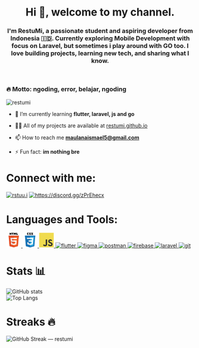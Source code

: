 <h1 align="center">Hi 👋, welcome to my channel.</h1>
<h3 align="center">
I'm <strong>RestuMi</strong>, a passionate student and aspiring developer from Indonesia 🇮🇩.  
Currently exploring <strong>Mobile Development</strong> with focus on <strong>Laravel</strong>, but sometimes i play around with <strong>GO</strong> too.  
I love building projects, learning new tech, and sharing what I know. 
</h3>
<br>
<h3>🔥 Motto: <strong>ngoding, error, belajar, ngoding</strong></h3>

<p align="left"> <img src="https://komarev.com/ghpvc/?username=restumi&label=Profile%20views&color=0e75b6&style=flat" alt="restumi" /> </p>

- 🌱 I’m currently learning **flutter, laravel, js and go**

- 👨‍💻 All of my projects are available at [restumi.github.io](restumi.github.io)

- 📫 How to reach me **maulanaismael5@gmail.com**

- ⚡ Fun fact: **im nothing bre**

# Connect with me:
<p align="left">
<a href="https://instagram.com/rstuu.i" target="blank"><img align="center" src="https://raw.githubusercontent.com/rahuldkjain/github-profile-readme-generator/master/src/images/icons/Social/instagram.svg" alt="rstuu.i" height="30" width="40" /></a>
<a href="https://discord.gg/https://discord.gg/zPrEhecx" target="blank"><img align="center" src="https://raw.githubusercontent.com/rahuldkjain/github-profile-readme-generator/master/src/images/icons/Social/discord.svg" alt="https://discord.gg/zPrEhecx" height="30" width="40" /></a>
</p>

# Languages and Tools:
<p align="left"> 
  <a href="https://www.w3.org/html/" target="_blank" rel="noreferrer"> 
    <img src="https://raw.githubusercontent.com/devicons/devicon/master/icons/html5/html5-original-wordmark.svg" alt="html5" width="40" height="40"/> 
  </a> 
  
  <a href="https://www.w3schools.com/css/" target="_blank" rel="noreferrer"> 
    <img src="https://raw.githubusercontent.com/devicons/devicon/master/icons/css3/css3-original-wordmark.svg" alt="css3" width="40" height="40"/> 
  </a> 
  
  <a href="https://developer.mozilla.org/en-US/docs/Web/JavaScript" target="_blank" rel="noreferrer"> 
    <img src="https://raw.githubusercontent.com/devicons/devicon/master/icons/javascript/javascript-original.svg" alt="javascript" width="40" height="40"/> 
  </a> 

  <a href="https://flutter.dev" target="_blank" rel="noreferrer"> 
    <img src="https://www.vectorlogo.zone/logos/flutterio/flutterio-icon.svg" alt="flutter" width="40" height="40"/> 
  </a> 
  
  <a href="https://www.figma.com/" target="_blank" rel="noreferrer"> 
    <img src="https://www.vectorlogo.zone/logos/figma/figma-icon.svg" alt="figma" width="40" height="40"/> 
  </a> 

  <a href="https://postman.com" target="_blank" rel="noreferrer"> 
    <img src="https://www.vectorlogo.zone/logos/getpostman/getpostman-icon.svg" alt="postman" width="40" height="40"/> 
  </a> 
  
  <a href="https://firebase.google.com/" target="_blank" rel="noreferrer"> 
    <img src="https://www.vectorlogo.zone/logos/firebase/firebase-icon.svg" alt="firebase" width="40" height="40"/> 
  </a> 
  
  <a href="https://laravel.com/" target="_blank" rel="noreferrer"> 
    <img src="https://www.vectorlogo.zone/logos/laravel/laravel-icon.svg" alt="laravel" width="40" height="40"/> 
  </a> 

  <a href="https://git-scm.com/" target="_blank" rel="noreferrer"> 
    <img src="https://www.vectorlogo.zone/logos/git-scm/git-scm-icon.svg" alt="git" width="40" height="40"/> 
  </a> 
</p>


# Stats 📊
![GitHub stats](https://github-readme-stats.vercel.app/api?username=restumi&show_icons=true&theme=radical) <br>
![Top Langs](https://github-readme-stats.vercel.app/api/top-langs/?username=restumi&layout=compact&theme=radical)

# Streaks 🔥

<picture>
  <source
    media="(prefers-color-scheme: dark)"
    srcset="https://streak-stats.demolab.com?user=restumi&theme=radical&card_width=490"
  />
  <source
    media="(prefers-color-scheme: light)"
    srcset="https://streak-stats.demolab.com?user=restumi&theme=radical&card_width=490"
  />
  <img
    src="https://streak-stats.demolab.com?user=restumi&theme=radical&card_width=490"
    alt="GitHub Streak — restumi"
  />
</picture>
